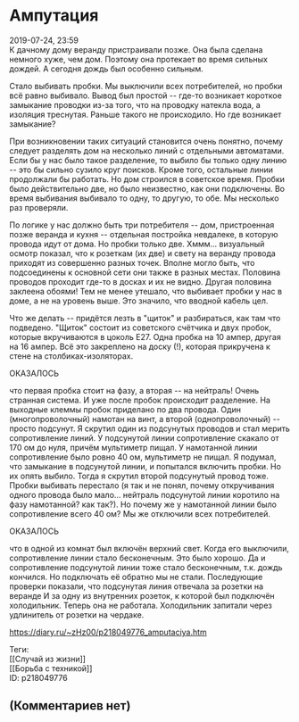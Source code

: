 Ампутация
=========

  
2019-07-24, 23:59  
 К дачному дому веранду пристраивали позже. Она была сделана немного хуже, чем дом. Поэтому она протекает во время сильных дождей. А сегодня дождь был особенно сильным.   
   
 Стало выбивать пробки. Мы выключили всех потребителей, но пробки всё равно выбивало. Вывод был простой -- где-то возникает короткое замыкание проводки из-за того, что на проводку натекла вода, а изоляция треснутая. Раньше такого не происходило. Но где возникает замыкание?   
   
 При возникновении таких ситуаций становится очень понятно, почему следует разделять дом на несколько линий с отдельными автоматами. Если бы у нас было такое разделение, то выбило бы только одну линию -- это бы сильно сузило круг поисков. Кроме того, остальные линии продолжали бы работать. Но дом строился в советское время. Пробки было действительно две, но было неизвестно, как они подключены. Во время выбивания выбивало то одну, то другую, то обе. Мы несколько раз проверяли.   
   
 По логике у нас должно быть три потребителя -- дом, пристроенная позже веранда и кухня -- отдельная постройка невдалеке, в которую провода идут от дома. Но пробки только две. Хммм... визуальный осмотр показал, что к розеткам (их две) и свету на веранду провода приходят из совершенно разных точек. Вполне могло быть, что подсоединены к основной сети они также в разных местах. Половина проводов проходит где-то в досках и их не видно. Другая половина заклеена обоями! Тем не менее утешало, что выбивает пробки у нас в доме, а не на уровень выше. Это значило, что вводной кабель цел.   
   
 Что же делать -- придётся лезть в "щиток" и разбираться, как там что подведено. "Щиток" состоит из советского счётчика и двух пробок, которые вкручиваются в цоколь E27. Одна пробка на 10 ампер, другая на 16 ампер. Всё это закреплено на доску (!), которая прикручена к стене на столбиках-изоляторах.   
   
 ОКАЗАЛОСЬ   
   
 что первая пробка стоит на фазу, а вторая -- на нейтраль! Очень странная система. И уже после пробок происходит разделение. На выходные клеммы пробок приделано по два провода. Один (многопроволочный) намотан на винт, а второй (однопроволочный) -- просто подсунут. Я скрутил один из подсунутых проводов и стал мерить сопротивление линий. У подсунутой линии сопротивление скакало от 170 ом до нуля, причём мультиметр пищал. У намотанной линии сопротивление было ровно 40 ом, мультиметр не пищал. Я подумал, что замыкание в подсунутой линии, и попытался включить пробки. Но их опять выбило. Тогда я скрутил второй подсунутый провод тоже. Пробки выбивать перестало (я так и не понял, почему откручивания одного провода было мало... нейтраль подсунутой линии коротило на фазу намотанной? как так?). Но почему же у намотанной линии было сопротивление всего 40 ом? Мы же отключили всех потребителей.   
   
 ОКАЗАЛОСЬ   
   
 что в одной из комнат был включён верхний свет. Когда его выключили, сопротивление линии стало бесконечным. Это было хорошо. Да и сопротивление подсунутой линии тоже стало бесконечным, т.к. дождь кончился. Но подключать её обратно мы не стали. Последующие проверки показали, что подсунутая линия отвечала за розетки на веранде И за одну из внутренних розеток, к которой был подключён холодильник. Теперь она не работала. Холодильник запитали через удлинитель от розетки на чердаке.   
  
<https://diary.ru/~zHz00/p218049776_amputaciya.htm>  
  
Теги:  
[[Случай из жизни]]  
[[Борьба с техникой]]  
ID: p218049776  


(Комментариев нет)
------------------
